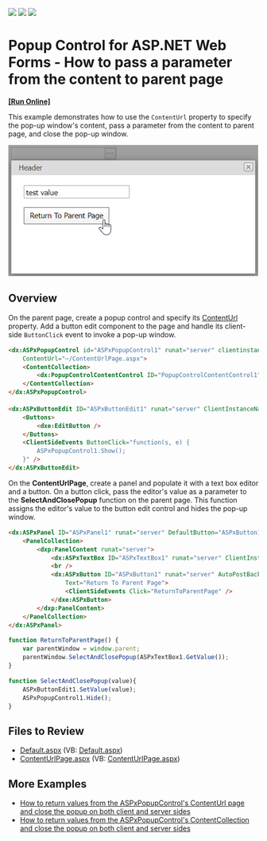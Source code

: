 <!-- default badges list -->
![](https://img.shields.io/endpoint?url=https://codecentral.devexpress.com/api/v1/VersionRange/128565776/13.1.4%2B)
[![](https://img.shields.io/badge/Open_in_DevExpress_Support_Center-FF7200?style=flat-square&logo=DevExpress&logoColor=white)](https://supportcenter.devexpress.com/ticket/details/E347)
[![](https://img.shields.io/badge/📖_How_to_use_DevExpress_Examples-e9f6fc?style=flat-square)](https://docs.devexpress.com/GeneralInformation/403183)
<!-- default badges end -->
# Popup Control for ASP.NET Web Forms - How to pass a parameter from the content to parent page
<!-- run online -->
**[[Run Online]](https://codecentral.devexpress.com/128565776/)**
<!-- run online end -->

This example demonstrates how to use the `ContentUrl` property to specify the pop-up window's content, pass a parameter from the content to parent page, and close the pop-up window.

![Pass a parameter to the parent page](passParameterToParentPage.png)

## Overview

On the parent page, create a popup control and specify its [ContentUrl](https://docs.devexpress.com/AspNet/DevExpress.Web.ASPxPopupControlBase.ContentUrl) property. Add a button edit component to the page and handle its client-side `ButtonClick` event to invoke a pop-up window.

```aspx
<dx:ASPxPopupControl id="ASPxPopupControl1" runat="server" clientinstancename="ASPxPopupControl1"
    ContentUrl="~/ContentUrlPage.aspx">
    <ContentCollection>
        <dx:PopupControlContentControl ID="PopupControlContentControl1" runat="server" />
    </ContentCollection>
</dx:ASPxPopupControl>

<dx:ASPxButtonEdit ID="ASPxButtonEdit1" runat="server" ClientInstanceName="ASPxButtonEdit1">
    <Buttons>
        <dxe:EditButton />
    </Buttons>
    <ClientSideEvents ButtonClick="function(s, e) {
	    ASPxPopupControl1.Show();
    }" />
</dx:ASPxButtonEdit>
```

On the **ContentUrlPage**, create a panel and populate it with a text box editor and a button. On a button click, pass the editor's value as a parameter to the **SelectAndClosePopup** function on the parent page. This function assigns the editor's value to the button edit control and hides the pop-up window.

```aspx
<dx:ASPxPanel ID="ASPxPanel1" runat="server" DefaultButton="ASPxButton1" Width="200px">
    <PanelCollection>
        <dxp:PanelContent runat="server">
            <dx:ASPxTextBox ID="ASPxTextBox1" runat="server" ClientInstanceName="ASPxTextBox1" />
            <br />
            <dx:ASPxButton ID="ASPxButton1" runat="server" AutoPostBack="False"
                Text="Return To Parent Page">
                <ClientSideEvents Click="ReturnToParentPage" />
            </dxe:ASPxButton>
        </dxp:PanelContent>
    </PanelCollection>
</dx:ASPxPanel>
```

```js
function ReturnToParentPage() {
    var parentWindow = window.parent;
    parentWindow.SelectAndClosePopup(ASPxTextBox1.GetValue());
}
```

```js
function SelectAndClosePopup(value){
    ASPxButtonEdit1.SetValue(value);
    ASPxPopupControl1.Hide();
}
```

## Files to Review

* [Default.aspx](./CS/WebSite/Default.aspx) (VB: [Default.aspx](./VB/WebSite/Default.aspx))
* [ContentUrlPage.aspx](./CS/WebSite/ContentUrlPage.aspx) (VB: [ContentUrlPage.aspx](./VB/WebSite/ContentUrlPage.aspx))

## More Examples

* [How to return values from the ASPxPopupControl's ContentUrl page and close the popup on both client and server sides](https://github.com/DevExpress-Examples/how-to-return-values-from-the-aspxpopupcontrols-contenturl-page-and-close-the-popup-on-both-e3098)
* [How to return values from the ASPxPopupControl's ContentCollection and close the popup on both client and server sides](https://github.com/DevExpress-Examples/how-to-return-values-from-the-aspxpopupcontrols-contentcollection-and-close-the-popup-on-bot-e3084)
